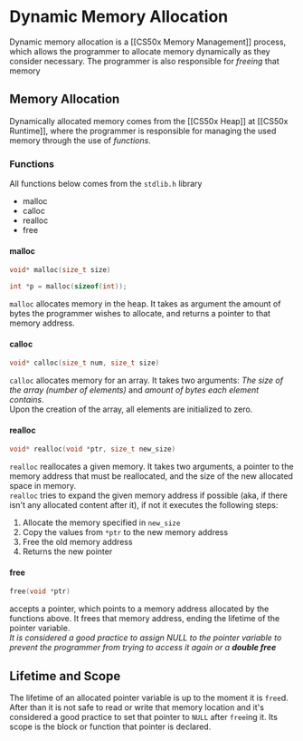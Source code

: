 # Dynamic Memory Allocation
Dynamic memory allocation is a [[CS50x Memory Management]] process, which allows the programmer to allocate memory dynamically as they consider necessary. The programmer is also responsible for *freeing* that memory

## Memory Allocation
Dynamically allocated memory comes from the [[CS50x Heap]] at [[CS50x Runtime]], where the programmer is responsible for managing the used memory through the use of *functions*.

### Functions
All functions below comes from the `stdlib.h` library  
- malloc          
- calloc          
- realloc         
- free            

#### malloc
```c
void* malloc(size_t size)

int *p = malloc(sizeof(int));
```
`malloc` allocates memory in the heap. It takes as argument the amount of bytes the programmer wishes to allocate, and returns a pointer to that memory address.  

#### calloc
```c
void* calloc(size_t num, size_t size)
```
`calloc` allocates memory for an array. It takes two arguments: *The size of the array (number of elements)* and *amount of bytes each element contains*.  
Upon the creation of the array, all elements are initialized to zero.  


#### realloc
```c
void* realloc(void *ptr, size_t new_size)
```
`realloc` reallocates a given memory. It takes two arguments, a pointer to the memory address that must be reallocated, and the size of the new allocated space in memory.  
`realloc` tries to expand the given memory address if possible (aka, if there isn't any allocated content after it), if not it executes the following steps:
1. Allocate the memory specified in `new_size`
2. Copy the values from `*ptr` to the new memory address
3. Free the old memory address
4. Returns the new pointer

#### free
```c
free(void *ptr)
```
accepts a pointer, which points to a memory address allocated by the functions above. It frees that memory address, ending the lifetime of the pointer variable.  
*It is considered a good practice to assign NULL to the pointer variable to prevent the programmer from trying to access it again or a **double free***

## Lifetime and Scope
The lifetime of an allocated pointer variable is up to the moment it is `free`d. After than it is not safe to read or write that memory location and it's considered a good practice to set that pointer to `NULL` after `free`ing it.
Its scope is the block or function that pointer is declared.


